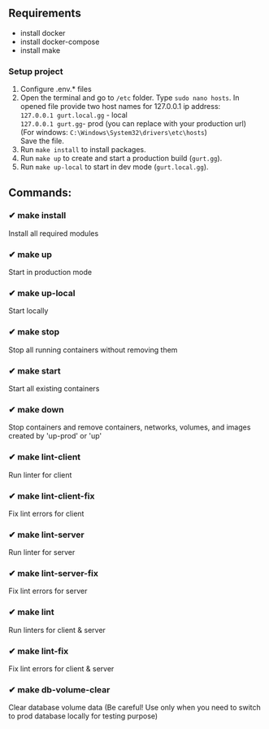 ## Requirements

- install docker
- install docker-compose
- install make

### Setup project

1. Configure .env.\* files
2. Open the terminal and go to `/etc` folder. Type `sudo nano hosts`. In opened file provide two host names for 127.0.0.1 ip address:<br/>
   `127.0.0.1 gurt.local.gg` - local<br/>
   `127.0.0.1 gurt.gg`- prod (you can replace with your production url)<br/>
   (For windows: `C:\Windows\System32\drivers\etc\hosts`)<br />
   Save the file.
3. Run `make install` to install packages.
4. Run `make up` to create and start a production build (`gurt.gg`).
5. Run `make up-local` to start in dev mode (`gurt.local.gg`).

## Commands:

### ✔ make install

Install all required modules

### ✔ make up

Start in production mode

### ✔ make up-local

Start locally

### ✔ make stop

Stop all running containers without removing them

### ✔ make start

Start all existing containers

### ✔ make down

Stop containers and remove containers, networks, volumes, and images created by 'up-prod' or 'up'

### ✔ make lint-client

Run linter for client

### ✔ make lint-client-fix

Fix lint errors for client

### ✔ make lint-server

Run linter for server

### ✔ make lint-server-fix

Fix lint errors for server

### ✔ make lint

Run linters for client & server

### ✔ make lint-fix

Fix lint errors for client & server

### ✔ make db-volume-clear

Clear database volume data
(Be careful! Use only when you need to switch to prod database locally for testing purpose)
